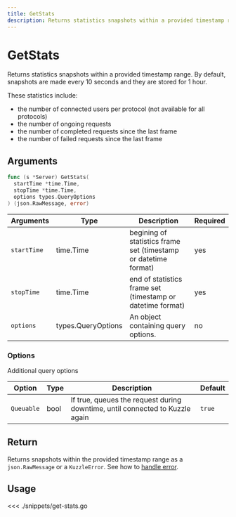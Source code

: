 ```yaml
---
title: GetStats
description: Returns statistics snapshots within a provided timestamp range.
---
```


# GetStats

<SinceBadge version="1.0.0" />

Returns statistics snapshots within a provided timestamp range.
By default, snapshots are made every 10 seconds and they are stored for 1 hour.

These statistics include:

- the number of connected users per protocol (not available for all protocols)
- the number of ongoing requests
- the number of completed requests since the last frame
- the number of failed requests since the last frame

## Arguments

```go
func (s *Server) GetStats(
  startTime *time.Time,
  stopTime *time.Time,
  options types.QueryOptions
) (json.RawMessage, error)
```

| Arguments   | Type               | Description                                                     | Required |
| ----------- | ------------------ | --------------------------------------------------------------- | -------- |
| `startTime` | time.Time          | begining of statistics frame set (timestamp or datetime format) | yes      |
| `stopTime`  | time.Time          | end of statistics frame set (timestamp or datetime format)      | yes      |
| `options`   | types.QueryOptions | An object containing query options.                             | no       |

### **Options**

Additional query options

| Option     | Type | Description                                                                  | Default |
| ---------- | ---- | ---------------------------------------------------------------------------- | ------- |
| `Queuable` | bool | If true, queues the request during downtime, until connected to Kuzzle again | `true`  |

## Return

Returns snapshots within the provided timestamp range as a `json.RawMessage` or a `KuzzleError`. See how to [handle error](/sdk/go/1/error-handling).

## Usage

<<< ./snippets/get-stats.go
